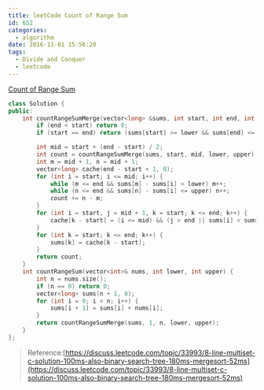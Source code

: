 ```yaml
---
title: leetCode Count of Range Sum
id: 652
categories:
  - algorithm
date: 2016-11-01 15:56:20
tags:
  - Divide and Conquer
  - leetcode
---
```


[Count of Range Sum](https://leetcode.com/problems/count-of-range-sum/)


``` cpp
class Solution {
public:
    int countRangeSumMerge(vector<long> &sums, int start, int end, int lower, int upper) {
        if (end < start) return 0;
        if (start == end) return (sums[start] >= lower && sums[end] <= upper) ? 1 : 0;

        int mid = start + (end - start) / 2;
        int count = countRangeSumMerge(sums, start, mid, lower, upper) + countRangeSumMerge(sums, mid + 1, end, lower, upper);
        int m = mid + 1, n = mid + 1;
        vector<long> cache(end - start + 1, 0);
        for (int i = start; i <= mid; i++) {
            while (m <= end && sums[m] - sums[i] < lower) m++;
            while (n <= end && sums[n] - sums[i] <= upper) n++;
            count += n - m;
        }
        for (int i = start, j = mid + 1, k = start; k <= end; k++) {
            cache[k - start] = (i <= mid) && (j > end || sums[i] < sums[j]) ? sums[i++] : sums[j++];
        }
        for (int k = start; k <= end; k++) {
            sums[k] = cache[k - start];
        }
        return count;
    }
    int countRangeSum(vector<int>& nums, int lower, int upper) {
        int n = nums.size();
        if (n == 0) return 0;
        vector<long> sums(n + 1, 0);
        for (int i = 0; i < n; i++) {
            sums[i + 1] = sums[i] + nums[i];
        }
        return countRangeSumMerge(sums, 1, n, lower, upper);
    }
};
```

> Reference:[https://discuss.leetcode.com/topic/33993/8-line-multiset-c-solution-100ms-also-binary-search-tree-180ms-mergesort-52ms](https://discuss.leetcode.com/topic/33993/8-line-multiset-c-solution-100ms-also-binary-search-tree-180ms-mergesort-52ms)